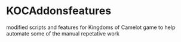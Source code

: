 # KOCAddonsfeatures
modified scripts and features for Kingdoms of Camelot game to help automate some of the manual repetative work
